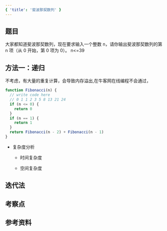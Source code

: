 ```yaml
---
{ 'title': '斐波那契数列' }
---
```


## 题目

大家都知道斐波那契数列，现在要求输入一个整数 n，请你输出斐波那契数列的第 n 项（从 0 开始，第 0 项为 0）。
n<=39

## 方法一：递归

不考虑，有大量的重复计算，会导致内存溢出,在牛客网在线编程不会通过，

```js
function Fibonacci(n) {
  // write code here
  // 0 1 1 2 3 5 8 13 21 24
  if (n <= 0) {
    return 0
  }
  if (n == 1) {
    return 1
  }
  return Fibonacci(n - 2) + Fibonacci(n - 1)
}
```

- 复杂度分析

  - 时间复杂度

  - 空间复杂度

## 迭代法

## 考察点

## 参考资料
